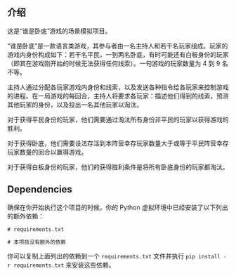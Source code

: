 ## 介绍

这是“谁是卧底”游戏的场景模拟项目。

“谁是卧底”是一款语言类游戏，其参与者由一名主持人和若干名玩家组成。玩家的游戏内身份构成如下：若干名平民，一到两名卧底，有时可能还有白板身份的玩家（即其在游戏刚开始的时候无法获得任何线索）。一句游戏的玩家数量为 4 到 9 名不等。

主持人通过分配各玩家游戏内身份和线索，以及发送各种指令给各玩家来控制游戏的进程。在一局游戏的每回合，主持人将要求各玩家：描述他们得到的线索，预测其他玩家的身份，以及投出一名其他玩家以淘汰。

对于获得平民身份的玩家，他们需要通过淘汰所有身份非平民的玩家以获得游戏的胜利。

对于获得卧底，他们需要设法存活到本阵营幸存玩家数量大于或等于平民阵营幸存玩家数量的回合以赢得游戏。

对于获得白板身份的玩家，他们的获得胜利条件是将所有卧底身份的玩家都淘汰。

## Dependencies

确保在你开始执行这个项目的时候，你的 Python 虚拟环境中已经安装了以下列出的额外依赖：

```txt
# requirements.txt

# 本项目没有额外的依赖
```

你可以复制上面列出的依赖到一个 `requirements.txt` 文件并执行 `pip install -r requirements.txt` 来安装这些依赖。